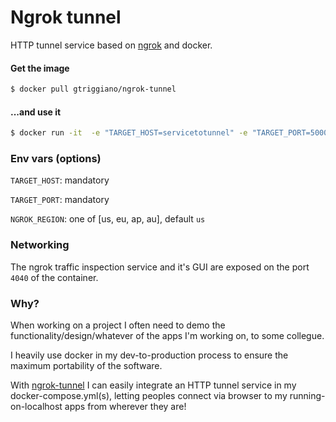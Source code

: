# Ngrok tunnel

HTTP tunnel service based on [ngrok](https://ngrok.com) and docker.

#### Get the image

```bash
$ docker pull gtriggiano/ngrok-tunnel
```

#### ...and use it

```bash
$ docker run -it  -e "TARGET_HOST=servicetotunnel" -e "TARGET_PORT=5000" -p 4040 hugoseabra19/ngrok-tunnel
```

### Env vars (options)

`TARGET_HOST`: mandatory

`TARGET_PORT`: mandatory

`NGROK_REGION`: one of [us, eu, ap, au], default `us`

### Networking

The ngrok traffic inspection service and it's GUI are exposed on the port `4040` of the container.

### Why?

When working on a project I often need to demo the functionality/design/whatever of the apps I'm working on, to some collegue.

I heavily use docker in my dev-to-production process to ensure the maximum portability of the software.

With [ngrok-tunnel](https://hub.docker.com/r/gtriggiano/ngrok-tunnel) I can easily integrate an HTTP tunnel service in my docker-compose.yml(s), letting peoples connect via browser to my running-on-localhost apps from wherever they are!
